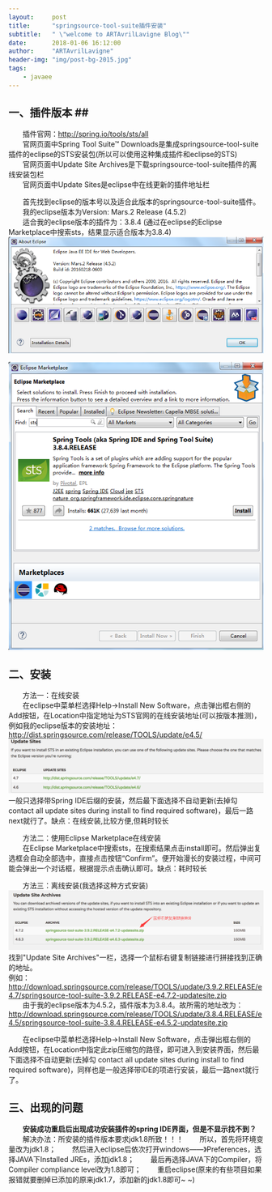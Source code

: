 ```yaml
---
layout:     post
title:      "springsource-tool-suite插件安装"
subtitle:   " \"welcome to ARTAvrilLavigne Blog\""
date:       2018-01-06 16:12:00
author:     "ARTAvrilLavigne"
header-img: "img/post-bg-2015.jpg"
tags:
    - javaee
---  
```

## 一、插件版本 ##  
　　插件官网：http://spring.io/tools/sts/all<br>
　　官网页面中Spring Tool Suite™ Downloads是集成springsource-tool-suite插件的eclipse的STS安装包(所以可以使用这种集成插件和eclipse的STS)<br>
　　官网页面中Update Site Archives是下载springsource-tool-suite插件的离线安装包栏<br>
　　官网页面中Update Sites是eclipse中在线更新的插件地址栏<br>
  
　　首先找到eclipse的版本号以及适合此版本的springsource-tool-suite插件。<br>
　　我的eclipse版本为Version: Mars.2 Release (4.5.2)<br>
　　适合我的eclipse版本的插件为：3.8.4 (通过在eclipse的Eclipse Marketplace中搜索sts，结果显示适合版本为3.8.4)<br>
![Image text](https://github.com/ARTAvrilLavigne/ARTAvrilLavigne.github.io/blob/master/myblog/2018-01-06-springsource-tool-suite/eclipse%E7%89%88%E6%9C%AC.png?raw=true) 

![Image text](https://github.com/ARTAvrilLavigne/ARTAvrilLavigne.github.io/blob/master/myblog/2018-01-06-springsource-tool-suite/Eclipse%20Marketplace.png?raw=true) 

## 二、安装 ##  
　　方法一：在线安装<br>
　　在eclipse中菜单栏选择Help->Install New Software，点击弹出框右侧的Add按钮，在Location中指定地址为STS官网的在线安装地址(可以按版本推测)，例如我的eclipse版本的安装地址：http://dist.springsource.com/release/TOOLS/update/e4.5/<br>
![Image text](https://github.com/ARTAvrilLavigne/ARTAvrilLavigne.github.io/blob/master/myblog/2018-01-06-springsource-tool-suite/eclipse%E7%9A%84spring%E6%8F%92%E4%BB%B6%E5%9C%A8%E7%BA%BF%E5%AE%89%E8%A3%85.png?raw=true)
　　一般只选择带Spring IDE后缀的安装，然后最下面选择不自动更新(去掉勾 contact all update sites during install to find required software)，最后一路next就行了。缺点：在线安装,比较方便,但耗时较长<br>
 
　　方法二：使用Eclipse Marketplace在线安装<br>
　　在Eclipse Marketplace中搜索sts，在搜索结果点击install即可。然后弹出复选框会自动全部选中，直接点击按钮“Confirm”。便开始漫长的安装过程，中间可能会弹出一个对话框，根据提示点击确认即可。缺点：耗时较长<br>
  
　　方法三：离线安装(我选择这种方式安装)<br>
![Image text](https://github.com/ARTAvrilLavigne/ARTAvrilLavigne.github.io/blob/master/myblog/2018-01-06-springsource-tool-suite/eclipse%E7%9A%84spring%E6%8F%92%E4%BB%B6%E7%A6%BB%E7%BA%BF%E5%AE%89%E8%A3%85.png?raw=true)
　　找到"Update Site Archives"一栏，选择一个鼠标右键复制链接进行拼接找到正确的地址。<br>
例如：http://download.springsource.com/release/TOOLS/update/3.9.2.RELEASE/e4.7/springsource-tool-suite-3.9.2.RELEASE-e4.7.2-updatesite.zip<br>
　　由于我的eclipse版本为4.5.2，插件版本为3.8.4。故所需的地址改为：<br>
http://download.springsource.com/release/TOOLS/update/3.8.4.RELEASE/e4.5/springsource-tool-suite-3.8.4.RELEASE-e4.5.2-updatesite.zip<br>

　　在eclipse中菜单栏选择Help->Install New Software，点击弹出框右侧的Add按钮，在Location中指定此zip压缩包的路径，即可进入到安装界面，然后最下面选择不自动更新(去掉勾 contact all update sites during install to find required software)，同样也是一般选择带IDE的项进行安装，最后一路next就行了。<br> 

## 三、出现的问题 ##  
　　**安装成功重启后出现成功安装插件的spring IDE界面，但是不显示找不到？**<br>
　　解决办法：所安装的插件版本要求jdk1.8所致！！！
　　所以，首先将环境变量改为jdk1.8；
　　然后进入eclipse后依次打开windows——》Preferences，选择JAVA下Installed JREs，添加jdk1.8；
　　最后再选择JAVA下的Compiler，将Compiler compliance level改为1.8即可；
　　重启eclipse(原来的有些项目如果报错就要删掉已添加的原来jdk1.7，添加新的jdk1.8即可~ ~)
